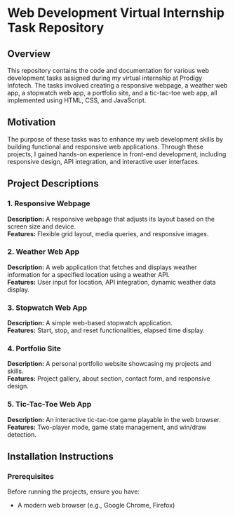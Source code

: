 # **Web Development Virtual Internship Task Repository**

## **Overview**
This repository contains the code and documentation for various web development tasks assigned during my virtual internship at Prodigy Infotech. The tasks involved creating a responsive webpage, a weather web app, a stopwatch web app, a portfolio site, and a tic-tac-toe web app, all implemented using HTML, CSS, and JavaScript.

## **Motivation**
The purpose of these tasks was to enhance my web development skills by building functional and responsive web applications. Through these projects, I gained hands-on experience in front-end development, including responsive design, API integration, and interactive user interfaces.

## **Project Descriptions**
### **1. Responsive Webpage**
**Description:** A responsive webpage that adjusts its layout based on the screen size and device.  
**Features:** Flexible grid layout, media queries, and responsive images.

### **2. Weather Web App**
**Description:** A web application that fetches and displays weather information for a specified location using a weather API.  
**Features:** User input for location, API integration, dynamic weather data display.

### **3. Stopwatch Web App**
**Description:** A simple web-based stopwatch application.  
**Features:** Start, stop, and reset functionalities, elapsed time display.

### **4. Portfolio Site**
**Description:** A personal portfolio website showcasing my projects and skills.  
**Features:** Project gallery, about section, contact form, and responsive design.

### **5. Tic-Tac-Toe Web App**
**Description:** An interactive tic-tac-toe game playable in the web browser.  
**Features:** Two-player mode, game state management, and win/draw detection.

## **Installation Instructions**
### **Prerequisites**
Before running the projects, ensure you have:
- A modern web browser (e.g., Google Chrome, Firefox)
